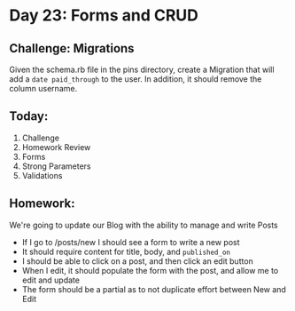 # Day 23: Forms and CRUD

## Challenge: Migrations

Given the schema.rb file in the pins directory, create a Migration that will 
add a `date paid_through` to the user. In addition, it should remove the 
column username.


## Today:

1. Challenge
1. Homework Review
1. Forms
1. Strong Parameters
1. Validations

## Homework:

We're going to update our Blog with the ability to manage and write Posts

* If I go to /posts/new I should see a form to write a new post
* It should require content for title, body, and `published_on`
* I should be able to click on a post, and then click an edit button
* When I edit, it should populate the form with the post, and allow me to edit and update
* The form should be a partial as to not duplicate effort between New and Edit


